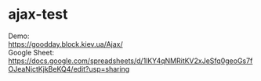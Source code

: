 # ajax-test
Demo:  
https://goodday.block.kiev.ua/Ajax/  
Google Sheet:  
https://docs.google.com/spreadsheets/d/1lKY4qNMRitKV2xJeSfq0geoGs7fOJeaNjctKjkBeKQ4/edit?usp=sharing
